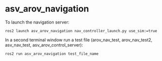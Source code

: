 # asv_arov_navigation
To launch the navigation server:
```
ros2 launch asv_arov_navigation nav_controller_launch.py use_sim:=true
```
In a second terminal window run a test file (arov_nav_test, arov_nav_test2, asv_nav_test, asv_arov_control_server):
```
ros2 run asv_arov_navigation test_file_name
```
